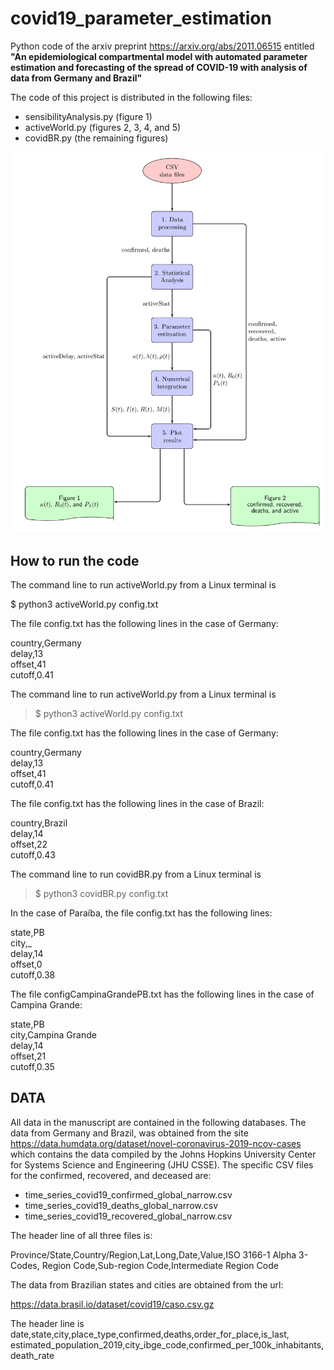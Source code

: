 # covid19_parameter_estimation
Python code of the arxiv preprint https://arxiv.org/abs/2011.06515
entitled **"An epidemiological compartmental model with automated parameter
estimation and forecasting of the spread of COVID-19 with analysis of data
from Germany and Brazil"**

The code of this project is distributed in the following files:
* sensibilityAnalysis.py (figure 1)
* activeWorld.py (figures 2, 3, 4, and 5)
* covidBR.py (the remaining figures)

![image](flowchartAW.png "Flow chart of the data processing in activeWorld.py")

## **How to run the code**

The command line to run activeWorld.py from a Linux terminal is

$ python3 activeWorld.py config.txt

The file config.txt has the following lines in the case of Germany:

country,Germany  
delay,13  
offset,41  
cutoff,0.41  

The command line to run activeWorld.py from a Linux terminal is

> $ python3 activeWorld.py config.txt

The file config.txt has the following lines in the case of Germany:

country,Germany  
delay,13  
offset,41  
cutoff,0.41  

The file config.txt has the following lines in the case of Brazil:

country,Brazil  
delay,14  
offset,22  
cutoff,0.43  

The command line to run covidBR.py from a Linux terminal is

> $ python3 covidBR.py config.txt

In the case of Paraíba, the file config.txt has the following lines:

state,PB  
city,\_  
delay,14  
offset,0  
cutoff,0.38  

The file configCampinaGrandePB.txt has the following lines in the case of Campina Grande:

state,PB  
city,Campina Grande  
delay,14  
offset,21  
cutoff,0.35  


## DATA

All data in the manuscript are contained in the following databases. The data
from Germany and Brazil, was obtained from the site
https://data.humdata.org/dataset/novel-coronavirus-2019-ncov-cases which
contains the data compiled by the Johns Hopkins University Center for Systems
Science and Engineering (JHU CSSE). The specific CSV files for the confirmed,
recovered, and deceased are:

* time_series_covid19_confirmed_global_narrow.csv
* time_series_covid19_deaths_global_narrow.csv
* time_series_covid19_recovered_global_narrow.csv

The header line of all three files is:

Province/State,Country/Region,Lat,Long,Date,Value,ISO 3166-1 Alpha 3-Codes,
Region Code,Sub-region Code,Intermediate Region Code

The data from Brazilian states and cities are obtained from the url: 

https://data.brasil.io/dataset/covid19/caso.csv.gz

The header line is  
date,state,city,place_type,confirmed,deaths,order_for_place,is_last,
estimated_population_2019,city_ibge_code,confirmed_per_100k_inhabitants,
death_rate
